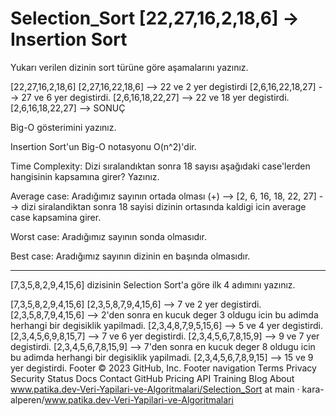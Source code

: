 

# Selection_Sort [22,27,16,2,18,6] -> Insertion Sort

Yukarı verilen dizinin sort türüne göre aşamalarını yazınız.


[22,27,16,2,18,6]
[2,27,16,22,18,6] --> 22 ve 2 yer degistirdi
[2,6,16,22,18,27] --> 27 ve 6 yer degistirdi.
[2,6,16,18,22,27] --> 22 ve 18 yer degistirdi.
[2,6,16,18,22,27] --> SONUÇ



Big-O gösterimini yazınız.

Insertion Sort'un Big-O notasyonu O(n^2)'dir.


Time Complexity: Dizi sıralandıktan sonra 18 sayısı aşağıdaki case'lerden hangisinin kapsamına girer? Yazınız.

Average case: Aradığımız sayının ortada olması (+) --> [2, 6, 16, 18, 22, 27] --> dizi siralandiktan sonra 18 sayisi dizinin ortasında kaldigi icin average case kapsamina girer.

Worst case: Aradığımız sayının sonda olmasıdır.

Best case: Aradığımız sayının dizinin en başında olmasıdır.


-------------------------------------------------------------------------------

[7,3,5,8,2,9,4,15,6] dizisinin Selection Sort'a göre ilk 4 adımını yazınız.


[7,3,5,8,2,9,4,15,6]
[2,3,5,8,7,9,4,15,6] --> 7 ve 2 yer degistirdi.
[2,3,5,8,7,9,4,15,6] --> 2'den sonra en kucuk deger 3 oldugu icin bu adimda herhangi bir degisiklik yapilmadi.
[2,3,4,8,7,9,5,15,6] --> 5 ve 4 yer degistirdi.
[2,3,4,5,6,9,8,15,7] --> 7 ve 6 yer degistirdi.
[2,3,4,5,6,7,8,15,9] --> 9 ve 7 yer degistirdi.
[2,3,4,5,6,7,8,15,9] --> 7'den sonra en kucuk deger 8 oldugu icin bu adimda herhangi bir degisiklik yapilmadi.
[2,3,4,5,6,7,8,9,15] --> 15 ve 9 yer degistirdi.
Footer
© 2023 GitHub, Inc.
Footer navigation
Terms
Privacy
Security
Status
Docs
Contact GitHub
Pricing
API
Training
Blog
About
www.patika.dev-Veri-Yapilari-ve-Algoritmalari/Selection_Sort at main · kara-alperen/www.patika.dev-Veri-Yapilari-ve-Algoritmalari

